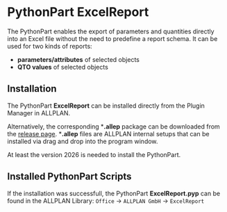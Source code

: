 # PythonPart ExcelReport
The PythonPart enables the export of parameters and quantities directly into an Excel file without the need to predefine a report schema. It can be used for two kinds of reports:
- **parameters/attributes** of selected objects
- **QTO values** of selected objects

## Installation
The PythonPart **ExcelReport** can be installed directly from the Plugin Manager in ALLPLAN. 

Alternatively, the corresponding ***.allep** package can be downloaded from the [release page](https://github.com/AnkeNiedermaier/excel-report-public/releases). ***.allep** files are ALLPLAN internal setups that can be installed via drag and drop into the program window.

At least the version 2026 is needed to install the PythonPart.

## Installed PythonPart Scripts
If the installation was successfull, the PythonPart **ExcelReport.pyp** can be found
in the ALLPLAN Library:
`Office` → `ALLPLAN GmbH` → `ExcelReport`
